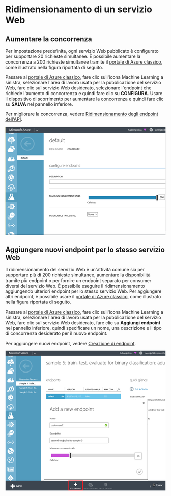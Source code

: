 <properties
   pageTitle="Ridimensionamento di un servizio Web | Microsoft Azure"
   description="Informazioni su come ridimensionare un servizio Web mediante l'aumento della concorrenza e l'aggiunta di nuovi endpoint."
   services="machine-learning"
   documentationCenter=""
   authors="neerajkh"
   manager="srikants"
   editor="cgronlun"
   keywords="azure machine learning, servizi Web, messa in funzione, scalabilità, endpoint, concorrenza"
   />
<tags
   ms.service="machine-learning"
   ms.devlang="NA"
   ms.workload="data-services"
   ms.tgt_pltfrm="na"
   ms.topic="article"
   ms.date="10/27/2015"
   ms.author="neerajkh"/>

# Ridimensionamento di un servizio Web

## Aumentare la concorrenza

Per impostazione predefinita, ogni servizio Web pubblicato è configurato per supportare 20 richieste simultanee. È possibile aumentare la concorrenza a 200 richieste simultanee tramite il [portale di Azure classico](https://manage.windowsazure.com/), come illustrato nella figura riportata di seguito.

Passare al [portale di Azure classico](https://manage.windowsazure.com/), fare clic sull'icona Machine Learning a sinistra, selezionare l'area di lavoro usata per la pubblicazione del servizio Web, fare clic sul servizio Web desiderato, selezionare l'endpoint che richiede l'aumento di concorrenza e quindi fare clic su **CONFIGURA**. Usare il dispositivo di scorrimento per aumentare la concorrenza e quindi fare clic su **SALVA** nel pannello inferiore.

Per migliorare la concorrenza, vedere [Ridimensionamento degli endpoint dell'API](machine-learning-scaling-endpoints.md).

   ![Machine Learning, ridimensionamento degli endpoint.][1]

## Aggiungere nuovi endpoint per lo stesso servizio Web

Il ridimensionamento del servizio Web è un'attività comune sia per supportare più di 200 richieste simultanee, aumentare la disponibilità tramite più endpoint o per fornire un endpoint separato per consumer diversi del servizio Web. È possibile eseguire il ridimensionamento aggiungendo ulteriori endpoint per lo stesso servizio Web. Per aggiungere altri endpoint, è possibile usare il [portale di Azure classico](https://manage.windowsazure.com/), come illustrato nella figura riportata di seguito.

Passare al [portale di Azure classico](https://manage.windowsazure.com/), fare clic sull'icona Machine Learning a sinistra, selezionare l'area di lavoro usata per la pubblicazione del servizio Web, fare clic sul servizio Web desiderato, fare clic su **Aggiungi endpoint** nel pannello inferiore, quindi specificare un nome, una descrizione e il tipo di concorrenza desiderato per il nuovo endpoint.

Per aggiungere nuovi endpoint, vedere [Creazione di endpoint](machine-learning-create-endpoint.md).

   ![Machine Learning, aggiungere nuovi endpoint.][2]

<!--Image references-->
[1]: ./media/machine-learning-scaling-webservice/machlearn-1.png
[2]: ./media/machine-learning-scaling-webservice/machlearn-2.png

<!---HONumber=AcomDC_1203_2015-->